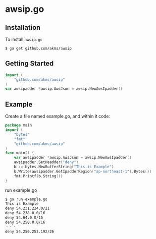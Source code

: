 # awsip.go

## Installation
To install `awsip.go`

`$ go get github.com/akms/awsip`

## Getting Started
```go
import (
    "github.com/akms/awsip"
)
var awsipadder *awsip.AwsJson = awsip.NewAwsIpadder()
``` 

## Example
Create a file named example.go, and within it code: 
```go
package main
import (
    "bytes"
    "fmt"
    "github.com/akms/awsip"
)
func main() {
    var awsipadder *awsip.AwsJson = awsip.NewAwsIpadder()
    awsipadder.SetHeadder("deny")
    b := bytes.NewBufferString("This is Example")
    b.Write(awsipadder.GetIpadderRegion("ap-northeast-1").Bytes())
    fmt.Printf(b.String())
}
```

run example.go  
```bash
$ go run example.go
This is Example
deny 54.231.224.0/21
deny 54.238.0.0/16
deny 54.64.0.0/15
deny 54.250.0.0/16
・・・
deny 54.250.253.192/26
```
